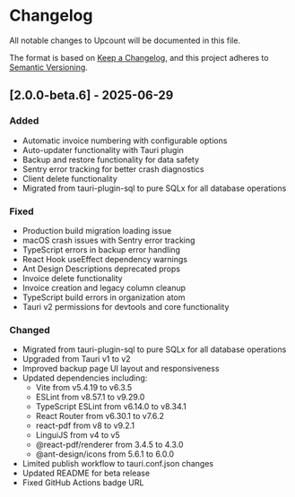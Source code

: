 # Changelog

All notable changes to Upcount will be documented in this file.

The format is based on [Keep a Changelog](https://keepachangelog.com/en/1.0.0/),
and this project adheres to [Semantic Versioning](https://semver.org/spec/v2.0.0.html).

## [2.0.0-beta.6] - 2025-06-29

### Added
- Automatic invoice numbering with configurable options
- Auto-updater functionality with Tauri plugin
- Backup and restore functionality for data safety
- Sentry error tracking for better crash diagnostics
- Client delete functionality
- Migrated from tauri-plugin-sql to pure SQLx for all database operations

### Fixed
- Production build migration loading issue
- macOS crash issues with Sentry error tracking
- TypeScript errors in backup error handling
- React Hook useEffect dependency warnings
- Ant Design Descriptions deprecated props
- Invoice delete functionality
- Invoice creation and legacy column cleanup
- TypeScript build errors in organization atom
- Tauri v2 permissions for devtools and core functionality

### Changed
- Migrated from tauri-plugin-sql to pure SQLx for all database operations
- Upgraded from Tauri v1 to v2
- Improved backup page UI layout and responsiveness
- Updated dependencies including:
  - Vite from v5.4.19 to v6.3.5
  - ESLint from v8.57.1 to v9.29.0
  - TypeScript ESLint from v6.14.0 to v8.34.1
  - React Router from v6.30.1 to v7.6.2
  - react-pdf from v8 to v9.2.1
  - LinguiJS from v4 to v5
  - @react-pdf/renderer from 3.4.5 to 4.3.0
  - @ant-design/icons from 5.6.1 to 6.0.0
- Limited publish workflow to tauri.conf.json changes
- Updated README for beta release
- Fixed GitHub Actions badge URL
